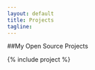```yaml
---
layout: default
title: Projects
tagline: 
---
```


##My Open Source Projects


{% include project %}

